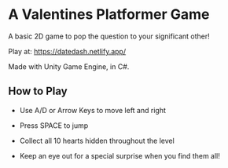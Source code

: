 # A Valentines Platformer Game

A basic 2D game to pop the question to your significant other! 

Play at: https://datedash.netlify.app/

Made with Unity Game Engine, in C#.

## How to Play

- Use A/D or Arrow Keys to move left and right

- Press SPACE to jump

- Collect all 10 hearts hidden throughout the level

- Keep an eye out for a special surprise when you find them all!

